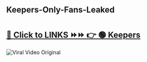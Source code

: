 
 ## Keepers-Only-Fans-Leaked

# <h2><a href="https://clipsfans.com/Keepers&ref=git">🔗 Click to LINKS ⏩⏩ 👉 🟢 Keepers </a></h2>

<a href="https://clipsfans.com/Keepers&ref=git" rel="nofollow" data-target="animated-image.originalLink"><img src="https://i.ibb.co.com/xMMVF88/686577567.gif" alt="Viral Video Original" style="max-width: 100%; display: inline-block;" data-target="animated-image.originalImage"></a>
